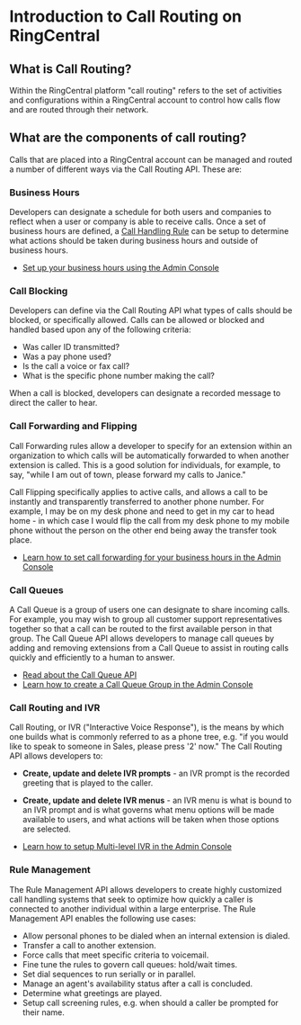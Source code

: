 # Introduction to Call Routing on RingCentral

## What is Call Routing?

Within the RingCentral platform "call routing" refers to the set of activities and configurations within a RingCentral account to control how calls flow and are routed through their network.

## What are the components of call routing?

Calls that are placed into a RingCentral account can be managed and routed a number of different ways via the Call Routing API. These are:

### Business Hours

Developers can designate a schedule for both users and companies to reflect when a user or company is able to receive calls. Once a set of business hours are defined, a [Call Handling Rule](./manual/answering-rules/) can be setup to determine what actions should be taken during business hours and outside of business hours.

* [Set up your business hours using the Admin Console](https://success.ringcentral.com/lc/cms/AdminSettings?pageid=a6C34000000TNFzEAO&isotope=a6734000000Go56AAC)

### Call Blocking

Developers can define via the Call Routing API what types of calls should be blocked, or specifically allowed. Calls can be allowed or blocked and handled based upon any of the following criteria:

* Was caller ID transmitted?
* Was a pay phone used?
* Is the call a voice or fax call?
* What is the specific phone number making the call?

When a call is blocked, developers can designate a recorded message to direct the caller to hear.

### Call Forwarding and Flipping

Call Forwarding rules allow a developer to specify for an extension within an organization to which calls will be automatically forwarded to when another extension is called. This is a good solution for individuals, for example, to say, "while I am out of town, please forward my calls to Janice."

Call Flipping specifically applies to active calls, and allows a call to be instantly and transparently transferred to another phone number. For example, I may be on my desk phone and need to get in my car to head home - in which case I would flip the call from my desk phone to my mobile phone without the person on the other end being away the transfer took place.

* [Learn how to set call forwarding for your business hours in the Admin Console](https://support.ringcentral.com/article/9758.html?language=en_US)

### Call Queues

A Call Queue is a group of users one can designate to share incoming calls. For example, you may wish to group all customer support representatives together so that a call can be routed to the first available person in that group. The Call Queue API allows developers to manage call queues by adding and removing extensions from a Call Queue to assist in routing calls quickly and efficiently to a human to answer.

* [Read about the Call Queue API](./manual/call-queues/)
* [Learn how to create a Call Queue Group in the Admin Console](https://support.ringcentral.com/article/Create-Call-Queue.html?language=en_US)

### Call Routing and IVR

Call Routing, or IVR ("Interactive Voice Response"), is the means by which one builds what is commonly referred to as a phone tree, e.g. "if you would like to speak to someone in Sales, please press '2' now." The Call Routing API allows developers to:

* **Create, update and delete IVR prompts** - an IVR prompt is the recorded greeting that is played to the caller.
* **Create, update and delete IVR menus** - an IVR menu is what is bound to an IVR prompt and is what governs what menu options will be made available to users, and what actions will be taken when those options are selected.

* [Learn how to setup Multi-level IVR in the Admin Console](https://support.ringcentral.com/article/6562.html?language=en_US)
                                                            
### Rule Management

The Rule Management API allows developers to create highly customized call handling systems that seek to optimize how quickly a caller is connected to another individual within a large enterprise. The Rule Management API enables the following use cases:

* Allow personal phones to be dialed when an internal extension is dialed.
* Transfer a call to another extension.
* Force calls that meet specific criteria to voicemail.
* Fine tune the rules to govern call queues: hold/wait times.
* Set dial sequences to run serially or in parallel.
* Manage an agent's availability status after a call is concluded.
* Determine what greetings are played.
* Setup call screening rules, e.g. when should a caller be prompted for their name.
